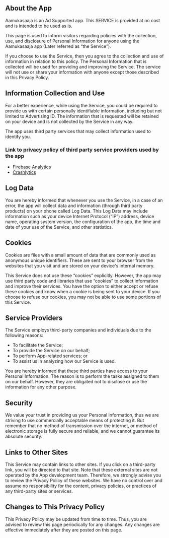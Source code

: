 ## About the App

Aamukasaaja is an Ad Supported app. This SERVICE is provided at no cost and is intended to be used as is.

This page is used to inform visitors regarding policies with the collection, use, and disclosure of Personal Information for anyone using the Aamukasaaja app (Later referred as “the Service”).

If you choose to use the Service, then you agree to the collection and use of information in relation to this policy. The Personal Information that is collected will be used for providing and improving the Service. The service will not use or share your information with anyone except those described in this Privacy Policy.

## Information Collection and Use

For a better experience, while using the Service, you could be required to provide us with certain personally identifiable information, including but not limited to Advertising ID. The information that is requested will be retained on your device and is not collected by the Service in any way.

The app uses third party services that may collect information used to identify you.

### Link to privacy policy of third party service providers used by the app

- [Firebase Analytics](https://firebase.google.com/support/privacy/)
- [Crashlytics](https://docs.fabric.io/apple/fabric/data-privacy.html)

## Log Data

You are hereby informed that whenever you use the Service, in a case of an error, the app will collect data and information (through third party products) on your phone called Log Data. This Log Data may include information such as your device Internet Protocol (“IP”) address, device name, operating system version, the configuration of the app, the time and date of your use of the Service, and other statistics.

## Cookies

Cookies are files with a small amount of data that are commonly used as anonymous unique identifiers. These are sent to your browser from the websites that you visit and are stored on your device's internal memory.

This Service does not use these “cookies” explicitly. However, the app may use third party code and libraries that use “cookies” to collect information and improve their services. You have the option to either accept or refuse these cookies and know when a cookie is being sent to your device. If you choose to refuse our cookies, you may not be able to use some portions of this Service.

## Service Providers

The Service employs third-party companies and individuals due to the following reasons:

- To facilitate the Service;
- To provide the Service on our behalf;
- To perform App-related services; or
- To assist us in analyzing how our Service is used.

You are hereby informed that these third parties have access to your Personal Information. The reason is to perform the tasks assigned to them on our behalf. However, they are obligated not to disclose or use the information for any other purpose.

## Security

We value your trust in providing us your Personal Information, thus we are striving to use commercially acceptable means of protecting it. But remember that no method of transmission over the internet, or method of electronic storage is fully secure and reliable, and we cannot guarantee its absolute security.

## Links to Other Sites

This Service may contain links to other sites. If you click on a third-party link, you will be directed to that site. Note that these external sites are not operated by the App development team. Therefore, we strongly advise you to review the Privacy Policy of these websites. We have no control over and assume no responsibility for the content, privacy policies, or practices of any third-party sites or services.

## Changes to This Privacy Policy

This Privacy Policy may be updated from time to time. Thus, you are advised to review this page periodically for any changes. Any changes are effective immediately after they are posted on this page.
